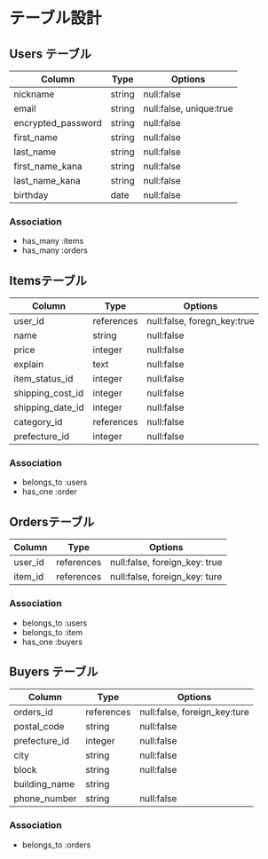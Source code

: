 # テーブル設計

## Users テーブル

| Column                 | Type   | Options                 |
| ---------------------- | ------ | ----------------------- |
| nickname               | string | null:false              |
| email                  | string | null:false, unique:true |
| encrypted_password     | string | null:false              |
| first_name             | string | null:false              |
| last_name              | string | null:false              |
| first_name_kana        | string | null:false              |
| last_name_kana         | string | null:false              |
| birthday               | date   | null:false              |

### Association
- has_many :items
- has_many :orders

## Itemsテーブル

| Column                 | Type       | Options                     |
| ---------------------- | ---------- | --------------------------- |
| user_id                | references | null:false, foregn_key:true |
| name                   | string     | null:false                  |
| price                  | integer    | null:false                  |
| explain                | text       | null:false                  |
| item_status_id         | integer    | null:false                  |
| shipping_cost_id       | integer    | null:false                  |
| shipping_date_id       | integer    | null:false                  |
| category_id            | references | null:false                  |
| prefecture_id          | integer    | null:false                  |

### Association
- belongs_to :users
- has_one :order

## Ordersテーブル

| Column                 | Type       | Options                       |
| ---------------------- | ---------- | ----------------------------- |
| user_id                | references | null:false, foreign_key: true | 
| item_id                | references | null:false, foreign_key: ture |

### Association
- belongs_to :users
- belongs_to :item
- has_one :buyers

## Buyers テーブル
| Column                 | Type       | Options                       |
| ---------------------- | ---------- | ----------------------------- |
| orders_id              | references | null:false, foreign_key:ture  |
| postal_code            | string     | null:false                    |
| prefecture_id          | integer    | null:false                    |
| city                   | string     | null:false                    |
| block                  | string     | null:false                    |
| building_name          | string     |                               |
| phone_number           | string     | null:false                    |

### Association
- belongs_to :orders